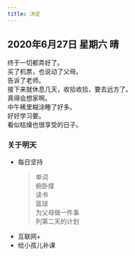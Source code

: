 ```yaml
---
title: 决定
---
```

## 2020年6月27日 星期六 晴
终于一切都弄好了。  
买了机票，也说动了父母。  
告诉了老师。  
接下来就休息几天，收拾收拾，要去远方了。  
真得会想家啊。  
中午稀里糊涂睡了好多。  
好好学习要。  
看似枯燥也很享受的日子。  
### 关于明天
* 每日坚持
	> 单词  
	> 俯卧撑  
	> 读书  
	> 篮球  
	> 为父母做一件事  
	> 列第二天的计划  
* 互联网+  
* 给小孩儿补课  